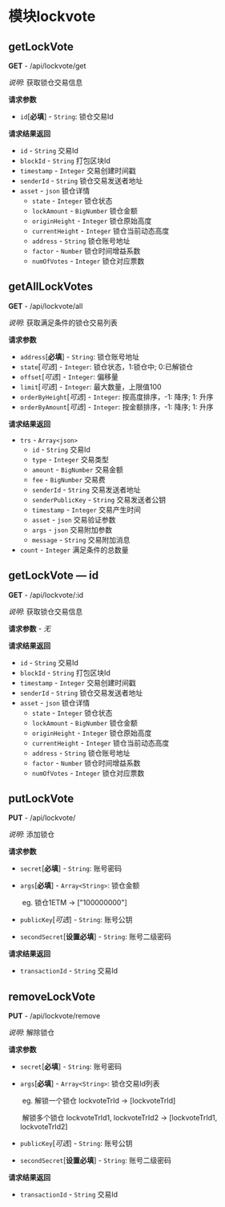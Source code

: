 # 模块lockvote

## getLockVote

**GET** - /api/lockvote/get

*说明*: 获取锁仓交易信息

**请求参数**

- `id`[**必填**] - `String`: 锁仓交易Id

**请求结果返回**

- `id` - `String` 交易Id
- `blockId` - `String` 打包区块Id
- `timestamp` - `Integer` 交易创建时间戳
- `senderId` - `String` 锁仓交易发送者地址
- `asset` - `json` 锁仓详情
  - `state` - `Integer` 锁仓状态
  - `lockAmount` - `BigNumber` 锁仓金额
  - `originHeight` - `Integer` 锁仓原始高度
  - `currentHeight` - `Integer` 锁仓当前动态高度
  - `address` - `String` 锁仓账号地址
  - `factor` - `Number` 锁仓时间增益系数
  - `numOfVotes` - `Integer` 锁仓对应票数

## getAllLockVotes

**GET** - /api/lockvote/all

*说明*: 获取满足条件的锁仓交易列表

**请求参数**

- `address`[**必填**] - `String`:  锁仓账号地址
- `state`[*可选*] - `Integer`:  锁仓状态，1:锁仓中; 0:已解锁仓
- `offset`[*可选*] - `Integer`:  偏移量
- `limit`[*可选*] - `Integer`: 最大数量，上限值100
- `orderByHeight`[*可选*] - `Integer`: 按高度排序，-1: 降序; 1: 升序
- `orderByAmount`[*可选*] - `Integer`: 按金额排序，-1: 降序; 1: 升序

**请求结果返回**

- `trs` - `Array<json>`
    - `id` - `String` 交易Id
    - `type` - `Integer` 交易类型
    - `amount` - `BigNumber` 交易金额
    - `fee` - `BigNumber` 交易费
    - `senderId` - `String` 交易发送者地址
    - `senderPublicKey` - `String` 交易发送者公钥
    - `timestamp` - `Integer` 交易产生时间
    - `asset` - `json` 交易验证参数
    - `args` - `json` 交易附加参数
    - `message` - `String` 交易附加消息
- `count` - `Integer` 满足条件的总数量

## getLockVote — id

**GET** - /api/lockvote/:id

*说明*: 获取锁仓交易信息

**请求参数** - *无*

**请求结果返回**

- `id` - `String` 交易Id
- `blockId` - `String` 打包区块Id
- `timestamp` - `Integer` 交易创建时间戳
- `senderId` - `String` 锁仓交易发送者地址
- `asset` - `json` 锁仓详情
  - `state` - `Integer` 锁仓状态
  - `lockAmount` - `BigNumber` 锁仓金额
  - `originHeight` - `Integer` 锁仓原始高度
  - `currentHeight` - `Integer` 锁仓当前动态高度
  - `address` - `String` 锁仓账号地址
  - `factor` - `Number` 锁仓时间增益系数
  - `numOfVotes` - `Integer` 锁仓对应票数

## putLockVote

**PUT** - /api/lockvote/

*说明*: 添加锁仓

**请求参数**

- `secret`[**必填**] - `String`: 账号密码

- `args`[**必填**] - `Array<String>`: 锁仓金额

  ​	eg. 锁仓1ETM -> ["100000000"]

- `publicKey`[*可选*] - `String`: 账号公钥

- `secondSecret`[**设置必填**] - `String`: 账号二级密码

**请求结果返回**

- `transactionId` - `String` 交易Id

## removeLockVote

**PUT** - /api/lockvote/remove

*说明*: 解除锁仓

**请求参数**

- `secret`[**必填**] - `String`: 账号密码

- `args`[**必填**] - `Array<String>`: 锁仓交易Id列表

  ​	eg. 解锁一个锁仓 lockvoteTrId -> [lockvoteTrId]

  ​	      解锁多个锁仓 lockvoteTrId1, lockvoteTrId2 -> [lockvoteTrId1, lockvoteTrId2]

- `publicKey`[*可选*] - `String`: 账号公钥

- `secondSecret`[**设置必填**] - `String`: 账号二级密码

**请求结果返回**

- `transactionId` - `String` 交易Id